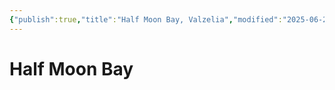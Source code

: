 ```yaml
---
{"publish":true,"title":"Half Moon Bay, Valzelia","modified":"2025-06-29T13:46:48.909-07:00","cssclasses":""}
---
```




# Half Moon Bay
